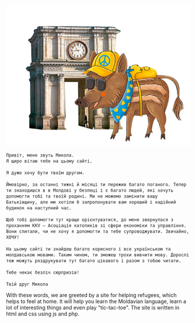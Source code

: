 ![Микола](/images/Chisinau.png)


``` 
Привіт, мене звуть Микола.
Я щиро вітаю тебе на цьому сайті.

Я дуже хочу бути твоїм другом.

Ймовірно, за останні тижні й місяці ти пережив багато поганого. Тепер ти знаходишся в в Молдові у безпеці і є багато людей, які хочуть допомогти тобі та твоїй родині. Ми не можемо замінити вашу Батьківщину, але ми хотіли б запропонувати вам хороший і надійний будинок на наступний час.

Щоб тобі допомогти тут краще орієнтуватися, до мене звернулася з проханням KKV – Асоціація католиків зі сфери економіки та управління. Вони спитали, чи не хочу я допомогти та тебе супроводжувати. Звичайно, ХОЧУ!

На цьому сайті ти знайдеш багато корисного і все українською та молдавською мовами. Таким чином, ти зможеш трохи вивчити мову. Дорослі теж можуть роздрукувати тут багато цікавого і разом з тобою читати.

Тебе чекає безліч сюрпризів!

Твій друг Микола

```

With these words, we are greeted by a site for helping refugees, which helps to feel at home.
It will help you learn the Moldavian language, learn a lot of interesting things and even play "tic-tac-toe".
The site is written in html and css using js and php.
